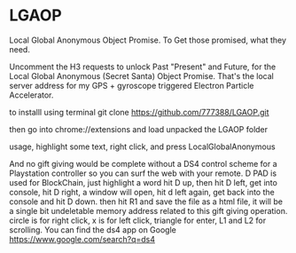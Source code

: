 # LGAOP
Local Global Anonymous Object Promise. To Get those promised, what they need.

Uncomment the H3 requests to unlock Past "Present" and Future, for the Local Global Anonymous (Secret Santa) Object Promise. That's the local server address for my GPS + gyroscope triggered Electron Particle Accelerator.

to installl using terminal git clone https://github.com/777388/LGAOP.git

then go into chrome://extensions and load unpacked the LGAOP folder

usage, highlight some text, right click, and press LocalGlobalAnonymous

And no gift giving would be complete without a DS4 control scheme for a Playstation controller so you can surf the web with your remote. D PAD is used for BlockChain, just highlight a word hit D up, then hit D left, get into console, hit D right, a window will open, hit d left again, get back into the console and hit D down. then hit R1 and save the file as a html file, it will be a single bit undeletable memory address related to this gift giving operation. circle is for right click, x is for left click, triangle for enter, L1 and L2 for scrolling. You can find the ds4 app on Google https://www.google.com/search?q=ds4
